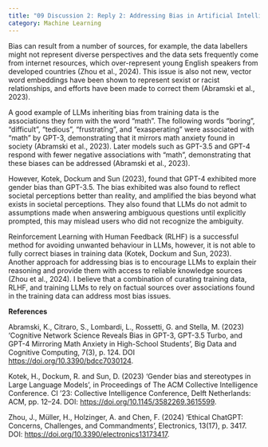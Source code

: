 ```yaml
---
title: "09 Discussion 2: Reply 2: Addressing Bias in Artificial Intelligence"
category: Machine Learning
---
```


Bias can result from a number of sources, for example, the data labellers might not represent diverse perspectives and the data sets frequently come from internet resources, which over-represent young English speakers from developed countries (Zhou et al., 2024). This issue is also not new, vector word embeddings have been shown to represent sexist or racist relationships, and efforts have been made to correct them (Abramski et al., 2023).

A good example of LLMs inheriting bias from training data is the associations they form with the word “math”. The following words “boring”, “difficult”, “tedious”, “frustrating”, and “exasperating” were associated with “math” by GPT-3, demonstrating that it mirrors math anxiety found in society (Abramski et al., 2023). Later models such as GPT-3.5 and GPT-4 respond with fewer negative associations with “math”, demonstrating that these biases can be addressed (Abramski et al., 2023).

However, Kotek, Dockum and Sun (2023), found that GPT-4 exhibited more gender bias than GPT-3.5. The bias exhibited was also found to reflect societal perceptions better than reality, and amplified the bias beyond what exists in societal perceptions. They also found that LLMs do not admit to assumptions made when answering ambiguous questions until explicitly prompted, this may mislead users who did not recognize the ambiguity.

Reinforcement Learning with Human Feedback (RLHF) is a successful method for avoiding unwanted behaviour in LLMs, however, it is not able to fully correct biases in training data (Kotek, Dockum and Sun, 2023). Another approach for addressing bias is to encourage LLMs to explain their reasoning and provide them with access to reliable knowledge sources (Zhou et al., 2024). I believe that a combination of curating training data, RLHF, and training LLMs to rely on factual sources over associations found in the training data can address most bias issues.

**References**

Abramski, K., Citraro, S., Lombardi, L., Rossetti, G. and Stella, M. (2023) ‘Cognitive Network Science Reveals Bias in GPT-3, GPT-3.5 Turbo, and GPT-4 Mirroring Math Anxiety in High-School Students’, Big Data and Cognitive Computing, 7(3), p. 124. DOI https://doi.org/10.3390/bdcc7030124.

Kotek, H., Dockum, R. and Sun, D. (2023) ‘Gender bias and stereotypes in Large Language Models’, in Proceedings of The ACM Collective Intelligence Conference. CI ’23: Collective Intelligence Conference, Delft Netherlands: ACM, pp. 12–24. DOI: https://doi.org/10.1145/3582269.3615599.

Zhou, J., Müller, H., Holzinger, A. and Chen, F. (2024) ‘Ethical ChatGPT: Concerns, Challenges, and Commandments’, Electronics, 13(17), p. 3417. DOI: https://doi.org/10.3390/electronics13173417.